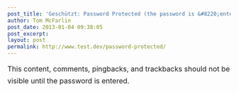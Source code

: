 ```yaml
---
post_title: 'Geschützt: Password Protected (the password is &#8220;enter&#8221;)'
author: Tom McFarlin
post_date: 2013-01-04 09:38:05
post_excerpt:
layout: post
permalink: http://www.test.dev/password-protected/
---
```

<span style="line-height: 1.714285714; font-size: 1rem;">This content, comments, pingbacks, and trackbacks should not be visible until the password is entered.</span>